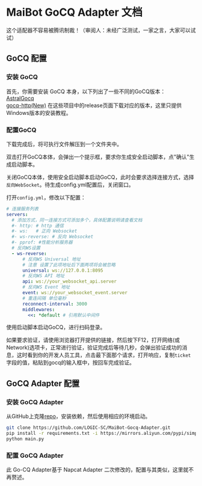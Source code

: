 # MaiBot GoCQ Adapter 文档

这个适配器不容易被腾讯制裁！（审阅人：未经广泛测试，一家之言，大家可以试试）

## GoCQ 配置
### 安装 GoCQ
首先，你需要安装 GoCQ 本身，以下列出了一些不同的GoCQ版本：  
[AstralGocq](https://github.com/ProtocolScience/AstralGocq)  
[gocq-http(New)](https://github.com/LagrangeDev/go-cqhttp)
在这些项目中的release页面下载对应的版本，这里只提供Windows版本的安装教程。  

### 配置GoCQ
下载完成后，将可执行文件解压到一个文件夹中。

双击打开GoCQ本体，会弹出一个提示框，要求你生成安全启动脚本，点"确认"生成启动脚本。  

关闭GoCQ本体，使用安全启动脚本启动GoCQ，此时会要求选择连接方式，选择`反向WebSocket`。待生成config.yml配置后，关闭窗口。

打开`config.yml`，修改以下配置：
```yaml
# 连接服务列表
servers:
  # 添加方式，同一连接方式可添加多个，具体配置说明请查看文档
  #- http: # http 通信
  #- ws:   # 正向 Websocket
  #- ws-reverse: # 反向 Websocket
  #- pprof: #性能分析服务器
  # 反向WS设置
  - ws-reverse:
      # 反向WS Universal 地址
      # 注意 设置了此项地址后下面两项将会被忽略
      universal: ws://127.0.0.1:8095
      # 反向WS API 地址
      api: ws://your_websocket_api.server
      # 反向WS Event 地址
      event: ws://your_websocket_event.server
      # 重连间隔 单位毫秒
      reconnect-interval: 3000
      middlewares:
        <<: *default # 引用默认中间件
```

使用启动脚本启动GoCQ，进行扫码登录。

如果要求验证，请使用浏览器打开提供的链接，然后按下F12，打开网络(或Network)选项卡，正常进行验证，验证完成后等待几秒，会弹出验证成功的消息，这时看到你的开发人员工具，点击最下面那个请求，打开响应，复制`ticket`字段的值，粘贴到gocq的输入框中，按回车完成验证。

## GoCQ Adapter 配置
### 安装 GoCQ Adapter
从GitHub上克隆[repo](https://github.com/LOGIC-SC/MaiBot-Gocq-Adapter.git)，安装依赖，然后使用相应的环境启动。
```bash
git clone https://github.com/LOGIC-SC/MaiBot-Gocq-Adapter.git
pip install -r requirements.txt -i https://mirrors.aliyun.com/pypi/simple --upgrade
python main.py
```
### 配置 GoCQ Adapter
此 Go-CQ Adapter基于 Napcat Adapter 二次修改的，配置与其类似，这里就不再赘述。
